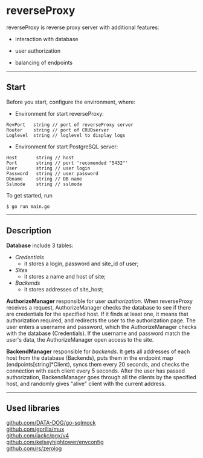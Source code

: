 # reverseProxy

reverseProxy is reverse proxy server with additional features:

- interaction with database

- user authorization

- balancing of endpoints

---

## Start

Before you start, configure the environment, where:

- Environment for start reverseProxy:

```
RevPort   string // port of reverseProxy server
Router    string // port of CRUDserver
Loglevel  string // loglevel to display logs
```


- Environment for start PostgreSQL server:

```
Host       string // host
Port       string // port 'recomended "5432"'
User       string // user login
Password   string // user password
Dbname     string // DB name
Sslmode    string // sslmode 
```

To get started, run
```
$ go run main.go
```
---

## Description
**Database** include 3 tables:
- _Credentials_
   - it stores a login, password and site_id of user;
- _Sites_
   - it stores a name and host of site;
- _Backends_
   - it stores addresses of site_host;
    
**AuthorizeManager** responsible for user _authorization_. When reverseProxy 
receives a request, AuthorizeManager checks the database to see if there 
are credentials for the specified host. If it finds at least one, it 
means that authorization required, and redirects the user to the authorization 
page. The user enters a username and password, which the AuthorizeManager 
checks with the database (Credentials). If the username and password match 
the user's data, the AuthorizeManager open access to the site.

**BackendManager** responsible for _backends_. It gets all addresses 
of each host from the database (Backends), puts them in the endpoint 
map (endpoints[string]*Client), syncs them every 20 seconds, and checks 
the connection with each client every 5 seconds. 
After the user has passed authorization, BackendManager goes through 
all the clients by the specified host, and randomly gives "alive" client 
with the current address. 

---
## Used libraries
[github.com/DATA-DOG/go-sqlmock][1]<br>
[github.com/gorilla/mux][2]<br>
[github.com/jackc/pgx/v4][3]<br>
[github.com/kelseyhightower/envconfig][4]<br>
[github.com/rs/zerolog][5]<br>


[1]: (https://github.com/DATA-DOG/go-sqlmock)
[2]: (https://github.com/gorilla/mux)
[3]: (https://github.com/jackc/pgx)
[4]: (https://github.com/kelseyhightower/envconfig)
[5]: (https://github.com/rs/zerolog)

